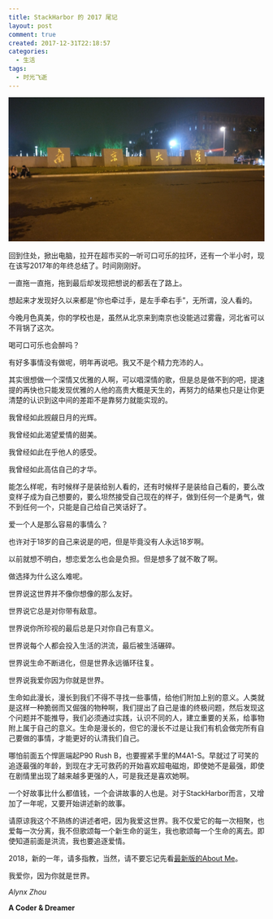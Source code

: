 ```yaml
---
title: StackHarbor 的 2017 尾记
layout: post
comment: true
created: 2017-12-31T22:18:57
categories:
  - 生活
tags:
  - 时光飞逝
---
```

![NJU.jpg](./NJU.jpg)

回到住处，掀出电脑，拉开在超市买的一听可口可乐的拉环，还有一个半小时，现在该写2017年的年终总结了。时间刚刚好。

<!--more-->

一直拖一直拖，拖到最后却发现把想说的都丢在了路上。

想起来才发现好久以来都是“你也牵过手，是左手牵右手”，无所谓，没人看的。

今晚月色真美，你的学校也是，虽然从北京来到南京也没能逃过雾霾，河北省可以不背锅了这次。

喝可口可乐也会醉吗？

有好多事情没有做呢，明年再说吧。我又不是个精力充沛的人。

其实很想做一个深情又优雅的人啊，可以唱深情的歌，但是总是做不到的吧，提速提的再快也只能发现优雅的人他的高贵大概是天生的，再努力的结果也只是让你更清楚的认识到这中间的差距不是靠努力就能实现的。

我曾经如此觊觎日月的光辉。

我曾经如此渴望爱情的甜美。

我曾经如此在乎他人的感受。

我曾经如此高估自己的才华。

能怎么样呢，有时候样子是装给别人看的，还有时候样子是装给自己看的，要么改变样子成为自己想要的，要么坦然接受自己现在的样子，做到任何一个是勇气，做不到任何一个，只能是自己给自己笑话好了。

爱一个人是那么容易的事情么？

也许对于18岁的自己来说是的吧，但是毕竟没有人永远18岁啊。

以前就想不明白，想恋爱怎么也会是负担。但是想多了就不敢了啊。

做选择为什么这么难呢。

世界说这世界并不像你想像的那么友好。

世界说它总是对你带有敌意。

世界说你所珍视的最后总是只对你自己有意义。

世界说每个人都会投入生活的洪流，最后被生活碾碎。

世界说生命不断进化，但是世界永远循环往复。

世界说我爱你因为你就是世界。

生命如此漫长，漫长到我们不得不寻找一些事情，给他们附加上别的意义。人类就是这样一种脆弱而又倔强的物种啊，我们提出了自己是谁的终极问题，然后发现这个问题并不能推导，我们必须通过实践，认识不同的人，建立重要的关系，给事物附上属于自己的意义。生命是漫长的，但它的漫长不过是让我们有机会做完所有自己要做的事情，才能更好的认清我们自己。

哪怕前面五个悍匪端起P90 Rush B，也要握紧手里的M4A1-S。早就过了可笑的追逐最强的年龄，到现在才无可救药的开始喜欢超电磁炮，即使她不是最强，即使在剧情里出现了越来越多更强的人，可是我还是喜欢她啊。

一个好故事比什么都值钱，一个会讲故事的人也是。对于StackHarbor而言，又增加了一年呢，又要开始讲述新的故事。

请原谅我这个不熟练的讲述者吧，因为我爱这世界。我不仅爱它的每一次相聚，也爱每一次分离，我不但歌颂每一个新生命的诞生，我也歌颂每一个生命的离去。即使知道前面是洪流，我也要追逐爱情。

2018，新的一年，请多指教，当然，请不要忘记先看[最新版的About Me](/about/)。

我爱你，因为你就是世界。

*Alynx Zhou*

**A Coder & Dreamer**
